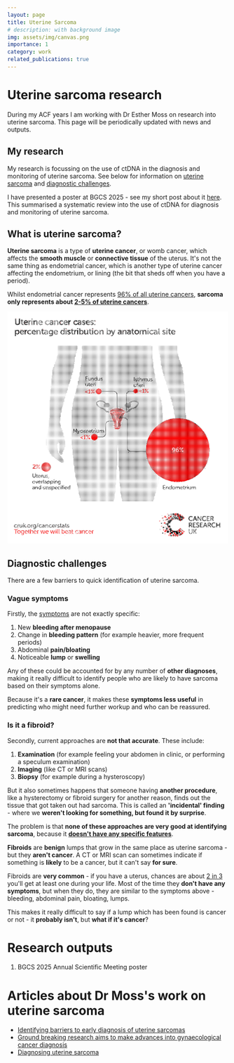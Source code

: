 ```yaml
---
layout: page
title: Uterine Sarcoma
# description: with background image
img: assets/img/canvas.png
importance: 1
category: work
related_publications: true
---
```


# Uterine sarcoma research

During my ACF years I am working with Dr Esther Moss on research into uterine sarcoma. This page will be periodically updated with news and outputs.

## My research

My research is focussing on the use of ctDNA in the diagnosis and monitoring of uterine sarcoma. See below for information on [uterine sarcoma](#What-is-uterine-sarcoma?) and [diagnostic challenges](#diagnostic-challenges).

I have presented a poster at BGCS 2025 - see my short post about it [here](https://annacasey97.github.io/blog/2025/BGCS2025/). This summarised a systematic review into the use of ctDNA for diagnosis and monitoring of uterine sarcoma.

## What is uterine sarcoma?

**Uterine sarcoma** is a type of **uterine cancer**, or womb cancer, which affects the **smooth muscle** or **connective tissue** of the uterus. It's not the same thing as endometrial cancer, which is another type of uterine cancer affecting the endometrium, or lining (the bit that sheds off when you have a period).

Whilst endometrial cancer represents [96% of all uterine cancers](https://www.cancerresearchuk.org/health-professional/cancer-statistics/statistics-by-cancer-type/uterine-cancer/incidence#heading-Three), **sarcoma only represents about [2-5% of uterine cancers](https://www.cancer.org/cancer/types/uterine-sarcoma/about/key-statistics.html)**.

<div style="text-align: center;" "width: 50%;"><img src="/assets/img/ditherCRUK_cancersites.png"/></div>


## Diagnostic challenges

There are a few barriers to quick identification of uterine sarcoma.

### Vague symptoms

Firstly, the [symptoms](https://sarcoma.org.uk/about-sarcoma/what-is-sarcoma/types-of-sarcoma/gynaecological-sarcoma/) are not exactly specific:

1. New **bleeding after menopause**
2. Change in **bleeding pattern** (for example heavier, more frequent periods)
3. Abdominal **pain/bloating**
4. Noticeable **lump** or **swelling**

Any of these could be accounted for by any number of **other diagnoses**, making it really difficult to identify people who are likely to have sarcoma based on their symptoms alone.

Because it's a **rare cancer**, it makes these **symptoms less useful** in predicting who might need further workup and who can be reassured.

### Is it a fibroid?

Secondly, current approaches are **not that accurate**. These include:

1. **Examination** (for example feeling your abdomen in clinic, or performing a speculum examination)
2. **Imaging** (like CT or MRI scans)
3. **Biopsy** (for example during a hysteroscopy)

But it also sometimes happens that someone having **another procedure**, like a hysterectomy or fibroid surgery for another reason, finds out the tissue that got taken out had sarcoma. This is called an **'incidental' finding** - where we **weren't looking for something, but found it by surprise**.

The problem is that **none of these approaches are very good at identifying sarcoma**, because it [**doesn't have any specific features**](https://www.ejgo.net/articles/10.22514/ejgo.2024.071). 

**Fibroids** are **benign** lumps that grow in the same place as uterine sarcoma - but they **aren't cancer**. A CT or MRI scan can sometimes indicate if something is **likely** to be a cancer, but it can't say **for sure**.

Fibroids are **very common** - if you have a uterus, chances are about [2 in 3](https://www.nhs.uk/conditions/fibroids/) you'll get at least one during your life. Most of the time they **don't have any symptoms**, but when they do, they are similar to the symptoms above - bleeding, abdominal pain, bloating, lumps.

This makes it really difficult to say if a lump which has been found is cancer or not - it **probably isn't**, but **what if it's cancer**?

# Research outputs

1. BGCS 2025 Annual Scientific Meeting poster

# Articles about Dr Moss's work on uterine sarcoma

- [Identifying barriers to early diagnosis of uterine sarcomas](https://sarcoma.org.uk/research/identifying-barriers-to-early-diagnosis-of-uterine-sarcomas/)
- [Ground breaking research aims to make advances into gynaecological cancer diagnosis](https://leicesterbrc.nihr.ac.uk/ground-breaking-research-aims-to-make-advances-into-gynaecological-cancer-diagnosis/)
- [Diagnosing uterine sarcoma](https://eveappeal.org.uk/resource/diagnosing-uterine-sarcoma/)